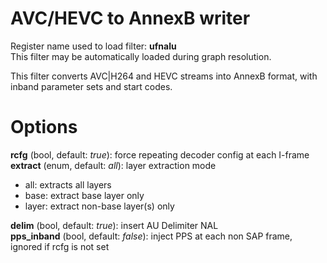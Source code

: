 <!-- automatically generated - do not edit, patch gpac/applications/gpac/gpac.c -->

# AVC/HEVC to AnnexB writer  
  
Register name used to load filter: __ufnalu__  
This filter may be automatically loaded during graph resolution.  
  
This filter converts AVC|H264 and HEVC streams into AnnexB format, with inband parameter sets and start codes.  
  

# Options    
  
<a id="rcfg">__rcfg__</a> (bool, default: _true_): force repeating decoder config at each I-frame  
<a id="extract">__extract__</a> (enum, default: _all_): layer extraction mode  

- all: extracts all layers  
- base: extract base layer only  
- layer: extract non-base layer(s) only  
  
<a id="delim">__delim__</a> (bool, default: _true_): insert AU Delimiter NAL  
<a id="pps_inband">__pps_inband__</a> (bool, default: _false_): inject PPS at each non SAP frame, ignored if rcfg is not set  
  
